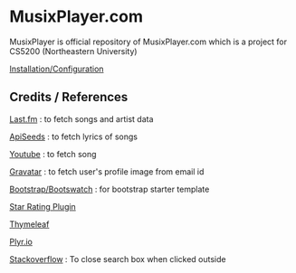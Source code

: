 # MusixPlayer.com
MusixPlayer is official repository of MusixPlayer.com which is a project for CS5200 (Northeastern University)

[Installation/Configuration](https://github.com/iatpatelishan/cs5200-spring-2018-musixplayer/wiki/Installation-And-Configuration) 




##  Credits / References

[Last.fm](http://last.fm) : to fetch songs and artist data

[ApiSeeds](https://apiseeds.com/documentation/lyrics) : to fetch lyrics of songs

[Youtube](https://developers.google.com/api-client-library/java/apis/youtube/v3) : to fetch song

[Gravatar](https://gravatar.com) : to fetch user's profile image from email id

[Bootstrap/Bootswatch](https://bootswatch.com/)  : for bootstrap starter template

[Star Rating Plugin](https://www.jqueryscript.net/other/Simple-Select-Based-Star-Rating-Plugin-with-jQuery-ComboStars.html)

[Thymeleaf](https://www.thymeleaf.org/doc/tutorials/2.1/usingthymeleaf.html)

[Plyr.io](https://plyr.io/)

[Stackoverflow](https://stackoverflow.com/questions/1403615/use-jquery-to-hide-a-div-when-the-user-clicks-outside-of-it) : To close search box when clicked outside
